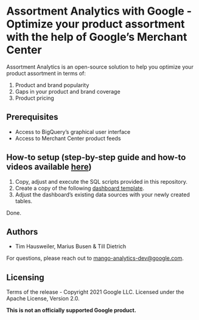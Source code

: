 # Assortment Analytics with Google - Optimize your product assortment with the help of Google’s Merchant Center

Assortment Analytics is an open-source solution to help you optimize your product assortment in
terms of:

1. Product and brand popularity
2. Gaps in your product and brand coverage
3. Product pricing

## Prerequisites

- Access to BigQuery’s graphical user interface
- Access to Merchant Center product feeds

## How-to setup (step-by-step guide and how-to videos available [here](https://sites.google.com/view/mango-merchantcenteranalytics))

1. Copy, adjust and execute the SQL scripts provided in this repository.
2. Create a copy of the following [dashboard template](https://datastudio.google.com/reporting/59d961a5-b64a-4018-adb3-147271481a52/preview).
3. Adjust the dashboard’s existing data sources with your newly created tables.

Done.

## Authors

- Tim Hausweiler, Marius Busen & Till Dietrich

For questions, please reach out to mango-analytics-dev@google.com.

## Licensing

Terms of the release - Copyright 2021 Google LLC. Licensed under the Apache
License, Version 2.0.

**This is not an officially supported Google product.**
